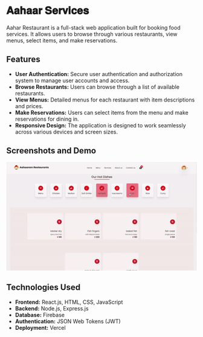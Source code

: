 # 𝐀𝐚𝐡𝐚𝐚𝐫 𝐒𝐞𝐫𝐯𝐢𝐜𝐞𝐬

Aahar Restaurant is a full-stack web application built for booking food services. It allows users to browse through various restaurants, view menus, select items, and make reservations.

## Features

- **User Authentication:** Secure user authentication and authorization system to manage user accounts and access.
- **Browse Restaurants:** Users can browse through a list of available restaurants.
- **View Menus:** Detailed menus for each restaurant with item descriptions and prices.
- **Make Reservations:** Users can select items from the menu and make reservations for dining in.
- **Responsive Design:** The application is designed to work seamlessly across various devices and screen sizes.

## Screenshots and Demo

<div align="center">
  <img alt="Demo" src="./rest.gif" />
</div>

## Technologies Used

- **Frontend:** React.js, HTML, CSS, JavaScript
- **Backend:** Node.js, Express.js
- **Database:** Firebase
- **Authentication:** JSON Web Tokens (JWT)
- **Deployment:** Vercel

